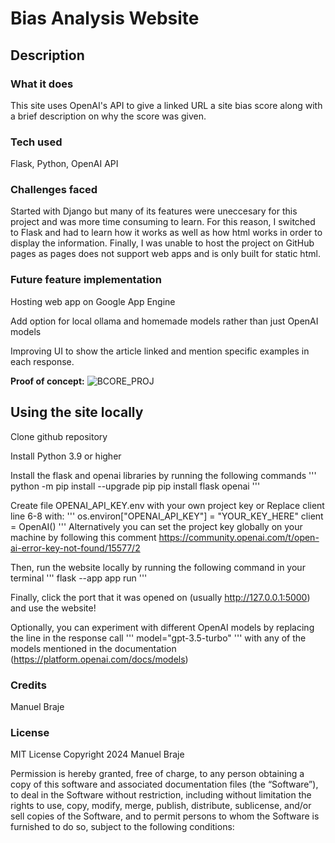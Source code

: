 # Bias Analysis Website

## Description

### What it does
This site uses OpenAI's API to give a linked URL a site bias score along with a brief description on why the score was given.

### Tech used
Flask, Python, OpenAI API

### Challenges faced

Started with Django but many of its features were uneccesary for this project and was more time consuming to learn. For this reason, I switched to Flask and had to learn how it works as well as how html works in order to display the information. Finally, I was unable to host the project on GitHub pages as pages does not support web apps and is only built for static html. 


### Future feature implementation

Hosting web app on Google App Engine

Add option for local ollama and homemade models rather than just OpenAI models

Improving UI to show the article linked and mention specific examples in each response.

**Proof of concept:**
![BCORE_PROJ](https://github.com/ManuelBX/bias-website/assets/91144975/f2fd07ed-64a8-45d3-a0c8-c892285b4fd0)

## Using the site locally
Clone github repository

Install Python 3.9 or higher

Install the flask and openai libraries by running the following commands
'''
python -m pip install --upgrade pip
pip install flask openai
'''

Create file OPENAI_API_KEY.env with your own project key
or
Replace client line 6-8 with:
'''
os.environ["OPENAI_API_KEY"] = "YOUR_KEY_HERE"
client = OpenAI()
'''
Alternatively you can set the project key globally on your machine by following this comment
https://community.openai.com/t/open-ai-error-key-not-found/15577/2 

Then, run the website locally by running the following command in your terminal
'''
flask --app app run
'''

Finally, click the port that it was opened on (usually http://127.0.0.1:5000) and use the website!

Optionally, you can experiment with different OpenAI models by replacing the line in the response call
'''
model="gpt-3.5-turbo"
'''
with any of the models mentioned in the documentation (https://platform.openai.com/docs/models)

### Credits
Manuel Braje

### License
MIT License
Copyright 2024 Manuel Braje

Permission is hereby granted, free of charge, to any person obtaining a copy of this software and associated documentation files (the “Software”), to deal in the Software without restriction, including without limitation the rights to use, copy, modify, merge, publish, distribute, sublicense, and/or sell copies of the Software, and to permit persons to whom the Software is furnished to do so, subject to the following conditions:
